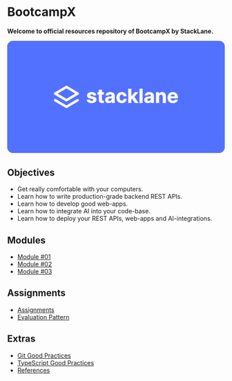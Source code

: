 # BootcampX

**Welcome to official resources repository of BootcampX by StackLane.**

![StackLane Banner](https://github.com/stack-lane/.github/raw/main/profile/StackLane%20Banner.png)

## Objectives

- Get really comfortable with your computers.
- Learn how to write production-grade backend REST APIs.
- Learn how to develop good web-apps.
- Learn how to integrate AI into your code-base.
- Learn how to deploy your REST APIs, web-apps and AI-integrations.

## Modules

- [Module #01](./Module%20#01/)
- [Module #02](./Module%20#02/)
- [Module #03](./Module%20#03/)

## Assignments

- [Assignments](./Assignments/)
- [Evaluation Pattern](./Assignments/Evaluation%20Pattern.md)

## Extras

- [Git Good Practices](./Extras/Git%20Good%20Practices.md)
- [TypeScript Good Practices](./Extras/TypeScript%20Good%20Practices.md)
- [References](./Extras/References.md)

